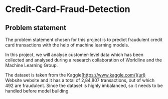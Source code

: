 # Credit-Card-Fraud-Detection
## Problem statement
The problem statement chosen for this project is to predict fraudulent credit card transactions with the help of machine learning models.

In this project, we will analyse customer-level data which has been collected and analysed during a research collaboration of Worldline and the Machine Learning Group.

The dataset is taken from the Kaggle[https://www.kaggle.com/](url) Website website and it has a total of 2,84,807 transactions, out of which 492 are fraudulent. Since the dataset is highly imbalanced, so it needs to be handled before model building.
